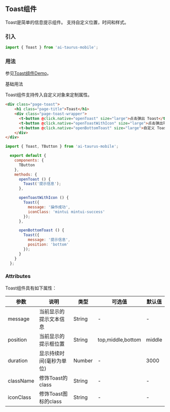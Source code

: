 ## Toast组件

Toast是简单的信息提示组件。 支持自定义位置，时间和样式。

### 引入

```js
import { Toast } from 'ai-taurus-mobile';
```

### 用法

参见[Toast组件Demo][toast-demo]。

基础用法

Toast组件支持传入自定义对象来定制属性。

```html
<div class="page-toast">
    <h1 class="page-title">Toast</h1>
    <div class="page-toast-wrapper">
      <t-button @click.native="openToast" size="large">点击弹出 Toast</t-button>
      <t-button @click.native="openToastWithIcon" size="large">点击弹出带有 icon 的 Toast</t-button>
      <t-button @click.native="openBottomToast" size="large">自定义 Toast 位置</t-button>
    </div>
</div>
```
```js
import { Toast, TButton } from 'ai-taurus-mobile';

  export default {
    components: {
      TButton
    },
    methods: {
      openToast () {
        Toast('提示信息');
      },

      openToastWithIcon () {
        Toast({
          message: '操作成功',
          iconClass: 'mintui mintui-success'
        });
      },

      openBottomToast () {
        Toast({
          message: '提示信息',
          position: 'bottom'
        });
      }
    }
  };
```


### Attributes

Toast组件具有如下属性：

| 参数 | 说明 | 类型 | 可选值 | 默认值 |
| ---- | ---- | ---- | ---- | ---- |
| message | 当前显示的提示文本信息 | String | - | - |
| position | 当前显示的提示框位置 | String | top,middle,bottom | middle |
| duration | 显示持续时间(毫秒为单位) | Number | - | 3000 |
| className | 修饰Toast的class | String | - | - |
| iconClass | 修饰Toast图标的class | String | - | - |

[toast-demo]: /static/mobile-demo/examples/index.html#/toast

